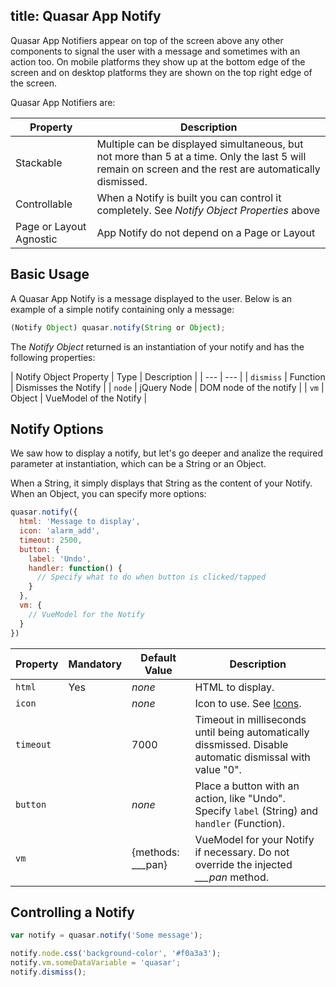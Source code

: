 title: Quasar App Notify
---
Quasar App Notifiers appear on top of the screen above any other components to signal the user with a message and sometimes with an action too.
On mobile platforms they show up at the bottom edge of the screen and on desktop platforms they are shown on the top right edge of the screen.

<input type="hidden" data-fullpage-demo="app-notify">

Quasar App Notifiers are:

| Property | Description |
| --- | --- |
| Stackable | Multiple can be displayed simultaneous, but not more than 5 at a time. Only the last 5 will remain on screen and the rest are automatically dismissed. |
| Controllable | When a Notify is built you can control it completely. See *Notify Object Properties* above |
| Page or Layout Agnostic | App Notify do not depend on a Page or Layout |

## Basic Usage
A Quasar App Notify is a message displayed to the user. Below is an example of a simple notify containing only a message:
``` js
(Notify Object) quasar.notify(String or Object);
```
The *Notify Object* returned is an instantiation of your notify and has the following properties:

| Notify Object Property | Type | Description |
| --- | --- |
| `dismiss` | Function | Dismisses the Notify |
| `node` | jQuery Node | DOM node of the notify |
| `vm` | Object | VueModel of the Notify |

## Notify Options
We saw how to display a notify, but let's go deeper and analize the required parameter at instantiation, which can be a String or an Object.

When a String, it simply displays that String as the content of your Notify.
When an Object, you can specify more options:

``` js
quasar.notify({
  html: 'Message to display',
  icon: 'alarm_add',
  timeout: 2500,
  button: {
    label: 'Undo',
    handler: function() {
      // Specify what to do when button is clicked/tapped
    }
  },
  vm: {
    // VueModel for the Notify
  }
})
```

| Property | Mandatory | Default Value | Description |
| --- | --- | --- | --- |
| `html` | Yes | *none* | HTML to display. |
| `icon` | | *none* | Icon to use. See [Icons](/api/css-icons.html). |
| `timeout` | | 7000 | Timeout in milliseconds until being automatically dissmissed. Disable automatic dismissal with value "0". |
| `button` | | *none* | Place a button with an action, like "Undo". Specify `label` (String) and `handler` (Function). |
| `vm` | | {methods: ___pan} | VueModel for your Notify if necessary. Do not override the injected *___pan* method. |

## Controlling a Notify
``` js
var notify = quasar.notify('Some message');

notify.node.css('background-color', '#f0a3a3');
notify.vm.someDataVariable = 'quasar';
notify.dismiss();
```
